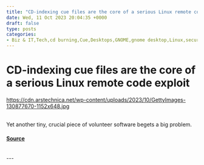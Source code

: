 ```yaml
---
title: "CD-indexing cue files are the core of a serious Linux remote code exploit"
date: Wed, 11 Oct 2023 20:04:35 +0000
draft: false
type: posts
categories: 
- Biz & IT,Tech,cd burning,Cue,Desktops,GNOME,gnome desktop,Linux,security,security vulnerabilities
---
```

# CD-indexing cue files are the core of a serious Linux remote code exploit
https://cdn.arstechnica.net/wp-content/uploads/2023/10/GettyImages-130877670-1152x648.jpg
<br/>

<br/>
Yet another tiny, crucial piece of volunteer software begets a big problem.

#### [Source](https://arstechnica.com/information-technology/2023/10/one-click-remote-code-exploit-in-cd-cue-files-affects-most-gnome-based-linux-distros/)

<br/>
---
